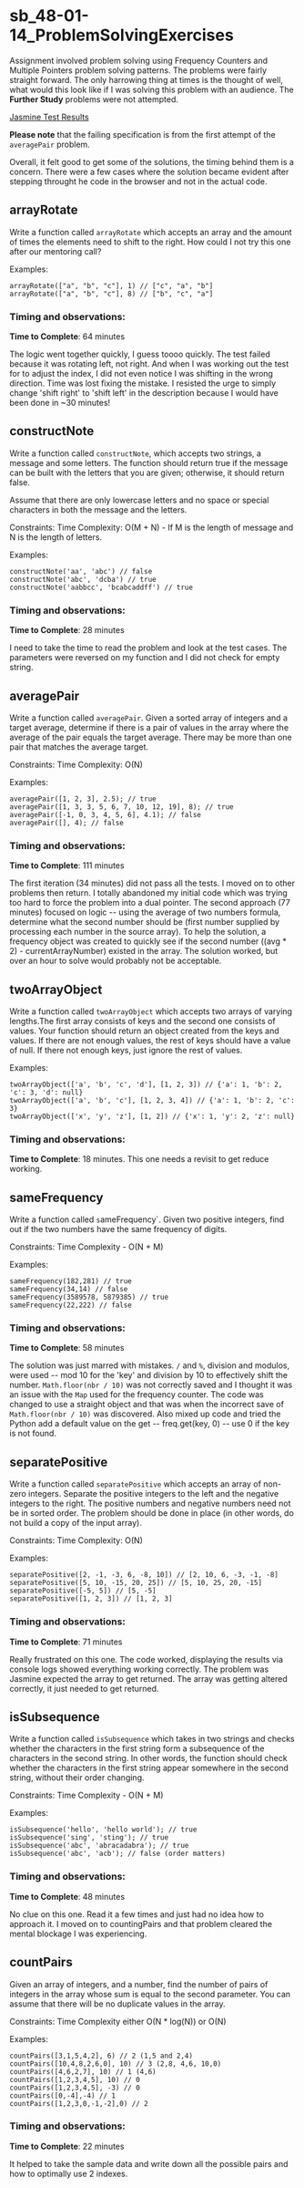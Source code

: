 # sb_48-01-14_ProblemSolvingExercises

Assignment involved problem solving using Frequency Counters and Multiple Pointers problem solving patterns. The problems were fairly straight forward. The only harrowing thing at times is the thought of well, what would this look like if I was solving this problem with an audience. The **Further Study** problems were not attempted. 

[Jasmine Test Results](https://jimgeist.github.io/sb_48-01-14_ProblemSolvingExercises/)

**Please note** that the failing specification is from the first attempt of the `averagePair` problem.

Overall, it felt good to get some of the solutions, the timing behind them is a concern. There were a few cases where the solution became evident after stepping throught he code in the browser and not in the actual code.


## arrayRotate
Write a function called `arrayRotate` which accepts an array and the amount of times the elements need to shift to the right. How could I not try this one after our mentoring call?

Examples:
```
arrayRotate(["a", "b", "c"], 1) // ["c", "a", "b"]
arrayRotate(["a", "b", "c"], 8) // ["b", "c", "a"]
```

### Timing and observations:
**Time to Complete**: 64 minutes

The logic went together quickly, I guess toooo quickly. The test failed because it was rotating left, not right. And when I was working out the test for to adjust the index, I did not even notice I was shifting in the wrong direction. Time was lost fixing the mistake. I resisted the urge to simply change 'shift right' to 'shift left' in the description because I would have been done in ~30 minutes!


## constructNote
Write a function called `constructNote`, which accepts two strings, a message and some letters. The function should return true if the message can be built with the letters that you are given; otherwise, it should return false.

Assume that there are only lowercase letters and no space or special characters in both the message and the letters.

Constraints: Time Complexity: O(M + N) - If M is the length of message and N is the length of letters.

Examples:
```
constructNote('aa', 'abc') // false
constructNote('abc', 'dcba') // true
constructNote('aabbcc', 'bcabcaddff') // true
```

### Timing and observations:
**Time to Complete**: 28 minutes

I need to take the time to read the problem and look at the test cases. The parameters were reversed on my function and I did not check for empty string.


## averagePair

Write a function called `averagePair`. Given a sorted array of integers and a target average, determine if there is a pair of values in the array where the average of the pair equals the target average. There may be more than one pair that matches the average target.

Constraints: Time Complexity: O(N)

Examples:
```
averagePair([1, 2, 3], 2.5); // true
averagePair([1, 3, 3, 5, 6, 7, 10, 12, 19], 8); // true
averagePair([-1, 0, 3, 4, 5, 6], 4.1); // false
averagePair([], 4); // false
```

### Timing and observations:
**Time to Complete**: 111 minutes

The first iteration (34 minutes) did not pass all the tests. I moved on to other problems then return. I totally abandoned my initial code which was trying too hard to force the problem into a dual pointer. The second approach (77 minutes) focused on logic -- using the average of two numbers formula, determine what the second number should be (first number supplied by processing each number in the source array). To help the solution, a frequency object was created to quickly see if the second number ((avg * 2) - currentArrayNumber) existed in the array. The solution worked, but over an hour to solve would probably not be acceptable.



## twoArrayObject

Write a function called `twoArrayObject` which accepts two arrays of varying lengths.The first array consists of keys and the second one consists of values. Your function should return an object created from the keys and values. If there are not enough values, the rest of keys should have a value of null. If there not enough keys, just ignore the rest of values.

Examples: 
```
twoArrayObject(['a', 'b', 'c', 'd'], [1, 2, 3]) // {'a': 1, 'b': 2, 'c': 3, 'd': null}
twoArrayObject(['a', 'b', 'c'], [1, 2, 3, 4]) // {'a': 1, 'b': 2, 'c': 3}
twoArrayObject(['x', 'y', 'z'], [1, 2]) // {'x': 1, 'y': 2, 'z': null}
```

### Timing and observations:
**Time to Complete**: 18 minutes. This one needs a revisit to get reduce working. 


## sameFrequency

Write a function called `s`ameFrequency`. Given two positive integers, find out if the two numbers have the same frequency of digits.

Constraints: Time Complexity - O(N + M)

Examples:
```
sameFrequency(182,281) // true
sameFrequency(34,14) // false
sameFrequency(3589578, 5879385) // true
sameFrequency(22,222) // false
```

### Timing and observations:
**Time to Complete**: 58 minutes

The solution was just marred with mistakes. `/` and `%`, division and modulos, were used -- mod 10 for the 'key' and division by 10 to effectively shift the number. `Math.floor(nbr / 10)` was not correctly saved and I thought it was an issue with the `Map` used for the frequency counter. The code was changed to use a straight object and that was when the incorrect save of `Math.floor(nbr / 10)` was discovered. Also mixed up code and tried the Python add a default value on the get -- freq.get(key, 0) -- use 0 if the key is not found.



## separatePositive

Write a function called `separatePositive` which accepts an array of non-zero integers. Separate the positive integers to the left and the negative integers to the right. The positive numbers and negative numbers need not be in sorted order. The problem should be done in place (in other words, do not build a copy of the input array).

Constraints: Time Complexity: O(N)

Examples:
```
separatePositive([2, -1, -3, 6, -8, 10]) // [2, 10, 6, -3, -1, -8]
separatePositive([5, 10, -15, 20, 25]) // [5, 10, 25, 20, -15]
separatePositive([-5, 5]) // [5, -5]
separatePositive([1, 2, 3]) // [1, 2, 3]
```


### Timing and observations:
**Time to Complete**: 71 minutes

Really frustrated on this one. The code worked, displaying the results via console logs showed everything working correctly. The problem was Jasmine expected the array to get returned. The array was getting altered correctly, it just needed to get returned.


## isSubsequence

Write a function called `isSubsequence` which takes in two strings and checks whether the characters in the first string form a subsequence of the characters in the second string. In other words, the function should check whether the characters in the first string appear somewhere in the second string, without their order changing.

Constraints: Time Complexity - O(N + M)

Examples:
```
isSubsequence('hello', 'hello world'); // true
isSubsequence('sing', 'sting'); // true
isSubsequence('abc', 'abracadabra'); // true
isSubsequence('abc', 'acb'); // false (order matters)
```

### Timing and observations:
**Time to Complete**: 48 minutes

No clue on this one. Read it a few times and just had no idea how to approach it. I moved on to countingPairs and that problem cleared the mental blockage I was experiencing.


## countPairs

Given an array of integers, and a number, find the number of pairs of integers in the array whose sum is equal to the second parameter. You can assume that there will be no duplicate values in the array.

Constraints: Time Complexity either O(N * log(N)) or O(N)

Examples:
```
countPairs([3,1,5,4,2], 6) // 2 (1,5 and 2,4)
countPairs([10,4,8,2,6,0], 10) // 3 (2,8, 4,6, 10,0)
countPairs([4,6,2,7], 10) // 1 (4,6)
countPairs([1,2,3,4,5], 10) // 0
countPairs([1,2,3,4,5], -3) // 0
countPairs([0,-4],-4) // 1
countPairs([1,2,3,0,-1,-2],0) // 2
```

### Timing and observations:
**Time to Complete**: 22 minutes

It helped to take the sample data and write down all the possible pairs and how to optimally use 2 indexes.


